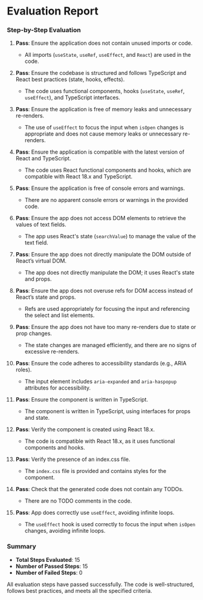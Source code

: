 # Evaluation Report

### Step-by-Step Evaluation

1. **Pass**: Ensure the application does not contain unused imports or code.
   - All imports (`useState`, `useRef`, `useEffect`, and `React`) are used in the code.

2. **Pass**: Ensure the codebase is structured and follows TypeScript and React best practices (state, hooks, effects).
   - The code uses functional components, hooks (`useState`, `useRef`, `useEffect`), and TypeScript interfaces.

3. **Pass**: Ensure the application is free of memory leaks and unnecessary re-renders.
   - The use of `useEffect` to focus the input when `isOpen` changes is appropriate and does not cause memory leaks or unnecessary re-renders.

4. **Pass**: Ensure the application is compatible with the latest version of React and TypeScript.
   - The code uses React functional components and hooks, which are compatible with React 18.x and TypeScript.

5. **Pass**: Ensure the application is free of console errors and warnings.
   - There are no apparent console errors or warnings in the provided code.

6. **Pass**: Ensure the app does not access DOM elements to retrieve the values of text fields.
   - The app uses React's state (`searchValue`) to manage the value of the text field.

7. **Pass**: Ensure the app does not directly manipulate the DOM outside of React’s virtual DOM.
   - The app does not directly manipulate the DOM; it uses React's state and props.

8. **Pass**: Ensure the app does not overuse refs for DOM access instead of React’s state and props.
   - Refs are used appropriately for focusing the input and referencing the select and list elements.

9. **Pass**: Ensure the app does not have too many re-renders due to state or prop changes.
   - The state changes are managed efficiently, and there are no signs of excessive re-renders.

10. **Pass**: Ensure the code adheres to accessibility standards (e.g., ARIA roles).
    - The input element includes `aria-expanded` and `aria-haspopup` attributes for accessibility.

11. **Pass**: Ensure the component is written in TypeScript.
    - The component is written in TypeScript, using interfaces for props and state.

12. **Pass**: Verify the component is created using React 18.x.
    - The code is compatible with React 18.x, as it uses functional components and hooks.

13. **Pass**: Verify the presence of an index.css file.
    - The `index.css` file is provided and contains styles for the component.

14. **Pass**: Check that the generated code does not contain any TODOs.
    - There are no TODO comments in the code.

15. **Pass**: App does correctly use `useEffect`, avoiding infinite loops.
    - The `useEffect` hook is used correctly to focus the input when `isOpen` changes, avoiding infinite loops.

### Summary

- **Total Steps Evaluated**: 15
- **Number of Passed Steps**: 15
- **Number of Failed Steps**: 0

All evaluation steps have passed successfully. The code is well-structured, follows best practices, and meets all the specified criteria.